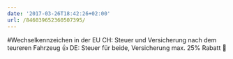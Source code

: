 ```yaml
---
date: '2017-03-26T18:42:26+02:00'
url: /846039652360507395/
---
```

#Wechselkennzeichen in der EU
CH: Steuer und Versicherung nach dem teureren Fahrzeug 👍
DE: Steuer für beide, Versicherung max. 25% Rabatt 💩
